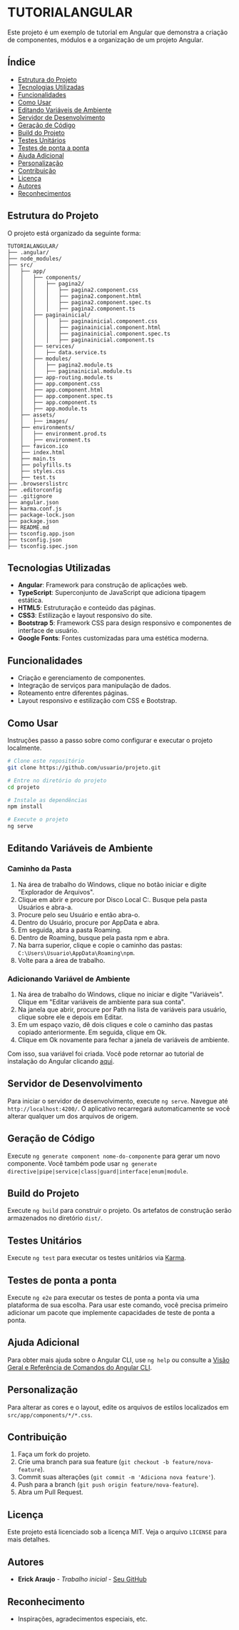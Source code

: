 # TUTORIALANGULAR

Este projeto é um exemplo de tutorial em Angular que demonstra a criação de componentes, módulos e a organização de um projeto Angular.

## Índice

- [Estrutura do Projeto](#estrutura-do-projeto)
- [Tecnologias Utilizadas](#tecnologias-utilizadas)
- [Funcionalidades](#funcionalidades)
- [Como Usar](#como-usar)
- [Editando Variáveis de Ambiente](#editando-variáveis-de-ambiente)
- [Servidor de Desenvolvimento](#servidor-de-desenvolvimento)
- [Geração de Código](#geração-de-código)
- [Build do Projeto](#build-do-projeto)
- [Testes Unitários](#testes-unitários)
- [Testes de ponta a ponta](#testes-de-ponta-a-ponta)
- [Ajuda Adicional](#ajuda-adicional)
- [Personalização](#personalização)
- [Contribuição](#contribuição)
- [Licença](#licença)
- [Autores](#autores)
- [Reconhecimentos](#reconhecimentos)

## Estrutura do Projeto

O projeto está organizado da seguinte forma:

```plaintext
TUTORIALANGULAR/
├── .angular/
├── node_modules/
├── src/
│   ├── app/
│   │   ├── components/
│   │   │   ├── pagina2/
│   │   │   │   ├── pagina2.component.css
│   │   │   │   ├── pagina2.component.html
│   │   │   │   ├── pagina2.component.spec.ts
│   │   │   │   ├── pagina2.component.ts
│   │   ├── paginainicial/
│   │   │   │   ├── paginainicial.component.css
│   │   │   │   ├── paginainicial.component.html
│   │   │   │   ├── paginainicial.component.spec.ts
│   │   │   │   ├── paginainicial.component.ts
│   │   ├── services/
│   │   │   ├── data.service.ts
│   │   ├── modules/
│   │   │   ├── pagina2.module.ts
│   │   │   ├── paginainicial.module.ts
│   │   ├── app-routing.module.ts
│   │   ├── app.component.css
│   │   ├── app.component.html
│   │   ├── app.component.spec.ts
│   │   ├── app.component.ts
│   │   ├── app.module.ts
│   ├── assets/
│   │   ├── images/
│   ├── environments/
│   │   ├── environment.prod.ts
│   │   ├── environment.ts
│   ├── favicon.ico
│   ├── index.html
│   ├── main.ts
│   ├── polyfills.ts
│   ├── styles.css
│   ├── test.ts
├── .browserslistrc
├── .editorconfig
├── .gitignore
├── angular.json
├── karma.conf.js
├── package-lock.json
├── package.json
├── README.md
├── tsconfig.app.json
├── tsconfig.json
├── tsconfig.spec.json
```

## Tecnologias Utilizadas

- **Angular**: Framework para construção de aplicações web.
- **TypeScript**: Superconjunto de JavaScript que adiciona tipagem estática.
- **HTML5**: Estruturação e conteúdo das páginas.
- **CSS3**: Estilização e layout responsivo do site.
- **Bootstrap 5**: Framework CSS para design responsivo e componentes de interface de usuário.
- **Google Fonts**: Fontes customizadas para uma estética moderna.

## Funcionalidades

- Criação e gerenciamento de componentes.
- Integração de serviços para manipulação de dados.
- Roteamento entre diferentes páginas.
- Layout responsivo e estilização com CSS e Bootstrap.

## Como Usar

Instruções passo a passo sobre como configurar e executar o projeto localmente.

```sh
# Clone este repositório
git clone https://github.com/usuario/projeto.git

# Entre no diretório do projeto
cd projeto

# Instale as dependências
npm install

# Execute o projeto
ng serve
```

## Editando Variáveis de Ambiente

### Caminho da Pasta

1. Na área de trabalho do Windows, clique no botão iniciar e digite "Explorador de Arquivos".
2. Clique em abrir e procure por Disco Local C:. Busque pela pasta Usuários e abra-a.
3. Procure pelo seu Usuário e então abra-o.
4. Dentro do Usuário, procure por AppData e abra.
5. Em seguida, abra a pasta Roaming.
6. Dentro de Roaming, busque pela pasta npm e abra.
7. Na barra superior, clique e copie o caminho das pastas: `C:\Users\Usuario\AppData\Roaming\npm`.
8. Volte para a área de trabalho.

### Adicionando Variável de Ambiente

1. Na área de trabalho do Windows, clique no iniciar e digite "Variáveis". Clique em "Editar variáveis de ambiente para sua conta".
2. Na janela que abrir, procure por Path na lista de variáveis para usuário, clique sobre ele e depois em Editar.
3. Em um espaço vazio, dê dois cliques e cole o caminho das pastas copiado anteriormente. Em seguida, clique em Ok.
4. Clique em Ok novamente para fechar a janela de variáveis de ambiente.

Com isso, sua variável foi criada. Você pode retornar ao tutorial de instalação do Angular clicando [aqui](#instalação-do-angular).

## Servidor de Desenvolvimento

Para iniciar o servidor de desenvolvimento, execute `ng serve`. Navegue até `http://localhost:4200/`. O aplicativo recarregará automaticamente se você alterar qualquer um dos arquivos de origem.

## Geração de Código

Execute `ng generate component nome-do-componente` para gerar um novo componente. Você também pode usar `ng generate directive|pipe|service|class|guard|interface|enum|module`.

## Build do Projeto

Execute `ng build` para construir o projeto. Os artefatos de construção serão armazenados no diretório `dist/`.

## Testes Unitários

Execute `ng test` para executar os testes unitários via [Karma](https://karma-runner.github.io).

## Testes de ponta a ponta

Execute `ng e2e` para executar os testes de ponta a ponta via uma plataforma de sua escolha. Para usar este comando, você precisa primeiro adicionar um pacote que implemente capacidades de teste de ponta a ponta.

## Ajuda Adicional

Para obter mais ajuda sobre o Angular CLI, use `ng help` ou consulte a [Visão Geral e Referência de Comandos do Angular CLI](https://angular.io/cli).

## Personalização

Para alterar as cores e o layout, edite os arquivos de estilos localizados em `src/app/components/*/*.css`.

## Contribuição

1. Faça um fork do projeto.
2. Crie uma branch para sua feature (`git checkout -b feature/nova-feature`).
3. Commit suas alterações (`git commit -m 'Adiciona nova feature'`).
4. Push para a branch (`git push origin feature/nova-feature`).
5. Abra um Pull Request.

## Licença

Este projeto está licenciado sob a licença MIT. Veja o arquivo `LICENSE` para mais detalhes.

## Autores

- **Erick Araujo** - _Trabalho inicial_ - [Seu GitHub](https://github.com/iErickAraujo)

## Reconhecimento

- Inspirações, agradecimentos especiais, etc.
